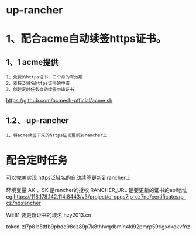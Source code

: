 # up-rancher
# 1、配合acme自动续签https证书。
## 1、1 acme提供
    1、免费的https证书，三个月的有效期
    2、支持泛域名https证书的申请
    3、创建定时任务自动续签申请证书
https://github.com/acmesh-official/acme.sh
## 1.2、 up-rancher
    1、将acme续签下来的https证书更新到rancher上

# 配合定时任务
可以完美实现 https泛域名的自动续签更新到rancher上

环境变量
AK 、SK  是rancher的授权
RANCHER_URL 是要更新的证书的api地址 eg:https://118.178.142.114:8443/v3/project/c-cpqs7:p-cz7nd/certificates/p-cz7nd:rancher

WEB1  要更新证书的域名 hzy2013.cn



token-zl7p8
b5ttfb9pbdq98dz89p7k8thhvqdbmln4kl92pmrp59rlgxdkqkvfnz 



